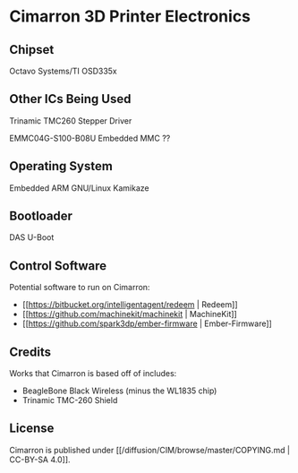 # Cimarron 3D Printer Electronics

## Chipset

Octavo Systems/TI OSD335x

## Other ICs Being Used

Trinamic TMC260 Stepper Driver

EMMC04G-S100-B08U Embedded MMC ??

## Operating System

Embedded ARM GNU/Linux Kamikaze

## Bootloader

DAS U-Boot

## Control Software

Potential software to run on Cimarron:

 - [[https://bitbucket.org/intelligentagent/redeem | Redeem]]
 - [[https://github.com/machinekit/machinekit | MachineKit]]
 - [[https://github.com/spark3dp/ember-firmware | Ember-Firmware]]

## Credits

Works that Cimarron is based off of includes:

 - BeagleBone Black Wireless (minus the WL1835 chip)
 - Trinamic TMC-260 Shield

## License

Cimarron is published under [[/diffusion/CIM/browse/master/COPYING.md | CC-BY-SA 4.0]].
